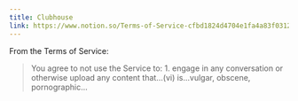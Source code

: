 ```yaml
---
title: Clubhouse
link: https://www.notion.so/Terms-of-Service-cfbd1824d4704e1fa4a83f0312b8cf88
---
```


From the Terms of Service:

> You agree to not use the Service to: 1. engage in any conversation or otherwise upload any content that...(vi) is...vulgar, obscene, pornographic...
